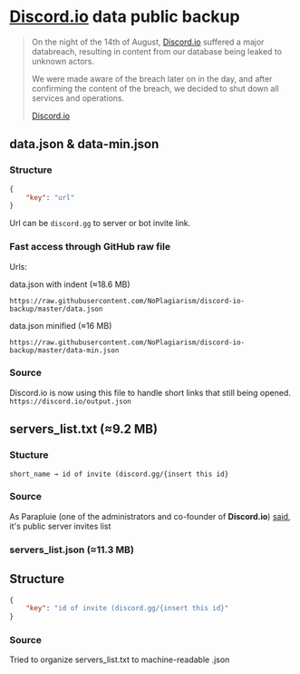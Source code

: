 # [Discord.io](https://discord.io) data public backup

> On the night of the 14th of August, [Discord.io](https://discord.io) suffered a major 
> databreach, resulting in content from our database being leaked to 
> unknown actors.
> 
> We were made aware of the breach later on in the day, and after 
> confirming the content of the breach, we decided to shut down all 
> services and operations.
> 
> [Discord.io](https://discord.io) 

## data.json & data-min.json

### Structure

```json
{
    "key": "url"
}
```

Url can be `discord.gg` to server or bot invite link.

### Fast access through GitHub raw file

Urls:

data.json with indent (≈18.6 MB)

```
https://raw.githubusercontent.com/NoPlagiarism/discord-io-backup/master/data.json
```

data.json minified (≈16 MB)

```
https://raw.githubusercontent.com/NoPlagiarism/discord-io-backup/master/data-min.json
```

### Source

Discord.io is now using this file to handle short links that still being opened. `https://discord.io/output.json`

## servers_list.txt (≈9.2 MB)

### Stucture

```textile
short_name → id of invite (discord.gg/{insert this id}
```

### Source

As Parapluie (one of the administrators and co-founder of **Discord.io**) [said](https://discord.com/channels/232335047170981890/1140683689471266958/1140685457336848384), it's public server invites list

### servers_list.json (≈11.3 MB)

## Structure

```json
{
    "key": "id of invite (discord.gg/{insert this id}"
}
```

### Source

Tried to organize servers_list.txt to machine-readable .json

